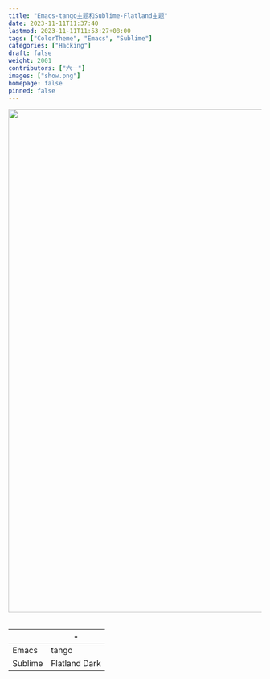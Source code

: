 ```yaml
---
title: "Emacs-tango主题和Sublime-Flatland主题"
date: 2023-11-11T11:37:40
lastmod: 2023-11-11T11:53:27+08:00
tags: ["ColorTheme", "Emacs", "Sublime"]
categories: ["Hacking"]
draft: false
weight: 2001
contributors: ["六一"]
images: ["show.png"]
homepage: false
pinned: false
---
```


<img src="/pic/日志/Emacs-tango主题和Sublime-Flatland主题/show.png" width="1000" /> <br/> <br/>

|         | -             |
|---------|---------------|
| Emacs   | tango         |
| Sublime | Flatland Dark |

